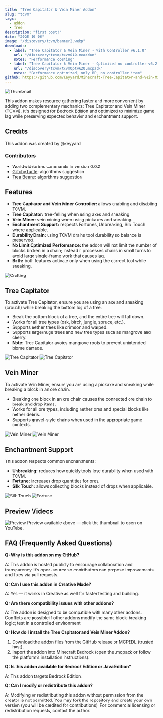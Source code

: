 ```yaml
---
title: "Tree Capitator & Vein Miner Addon"
slug: "tcvm"
tags:
  - addon
  - free
description: "first post!"
date: "2025-10-06"
image: "/discovery/tcvm/banner2.webp"
downloads:
  - label: "Tree Capitator & Vein Miner - With Controller v6.1.0"
    url: "/discovery/tcvm/tcvm610.mcaddon"
    notes: "Performance costing"
  - label: "Tree Capitator & Vein Miner - Optimized no controller v6.2.0"
    url: "/discovery/tcvm/tcvmOptv620.mcpack"
    notes: "Performance optimized, only BP, no controller item"
github: https://github.com/Keyyard/Minecraft-Tree-Capitator-and-Vein-Miner-Addon
---
```


![Thumbnail](/discovery/tcvm/banner2.webp)

This addon makes resource gathering faster and more convenient by adding two complementary mechanics: Tree Capitator and Vein Miner (TCVM). It's designed for Bedrock Edition and optimized to minimize game lag while preserving expected behavior and enchantment support.

## Credits

This addon was created by @keyyard.

### Contributors

- Worldwidebrine: commands in version 0.0.2
- [GlitchyTurtle](https://github.com/GlitchyTurtle): algorithms suggestion
- [Trea Beane](https://github.com/TreaBeane): algorithms suggestion

## Features

- **Tree Capitator and Vein Miner Controller:** allows enabling and disabling TCVM.
- **Tree Capitator:** tree-felling when using axes and sneaking.
- **Vein Miner:** vein mining when using pickaxes and sneaking.
- **Enchantment Support:** respects Fortunes, Unbreaking, Silk Touch where applicable.
- **Durability Drain:** using TCVM drains tool durability so balance is preserved.
- **No Limit Optimized Performance:** the addon will not limit the number of blocks broken in a chain; instead it processes chains in small turns to avoid large single-frame work that causes lag.
- **Both:** both features activate only when using the correct tool while sneaking.

![Crafting](/discovery/tcvm/crafting.webp)

## Tree Capitator

To activate Tree Capitator, ensure you are using an axe and sneaking (crouch) while breaking the bottom log of a tree.

- Break the bottom block of a tree, and the entire tree will fall down.
- Works for all tree types (oak, birch, jungle, spruce, etc.).
- Supports nether trees like crimson and warped.
- Supports large/huge trees and new tree types such as mangrove and cherry.
- **Note:** Tree Capitator avoids mangrove roots to prevent unintended biome damage.

![Tree Capitator](/discovery/tcvm/img5.webp)
![Tree Capitator](/discovery/tcvm/img4.webp)

## Vein Miner

To activate Vein Miner, ensure you are using a pickaxe and sneaking while breaking a block in an ore chain.

- Breaking one block in an ore chain causes the connected ore chain to break and drop items.
- Works for all ore types, including nether ores and special blocks like nether debris.
- Supports gravel-style chains when used in the appropriate game contexts.

![Vein Miner](/discovery/tcvm/img3.webp)
![Vein Miner](/discovery/tcvm/img2.webp)

## Enchantment Support

This addon respects common enchantments:

- **Unbreaking:** reduces how quickly tools lose durability when used with TCVM.
- **Fortune:** increases drop quantities for ores.
- **Silk Touch:** allows collecting blocks instead of drops when applicable.

![Silk Touch](/discovery/tcvm/silk_touch.gif)
![Fortune](/discovery/tcvm/fortune.gif)

## Preview Videos

![Preview](/discovery/tcvm/banner.webp)
Preview available above — click the thumbnail to open on YouTube.

## FAQ (Frequently Asked Questions)

**Q: Why is this addon on my GitHub?**

A: This addon is hosted publicly to encourage collaboration and transparency. It’s open-source so contributors can propose improvements and fixes via pull requests.

**Q: Can I use this addon in Creative Mode?**

A: Yes — it works in Creative as well for faster testing and building.

**Q: Are there compatibility issues with other addons?**

A: The addon is designed to be compatible with many other addons. Conflicts are possible if other addons modify the same block-breaking logic; test in a controlled environment.

**Q: How do I install the Tree Capitator and Vein Miner Addon?**

1. Download the addon files from the GitHub release or MCPEDL (trusted host).
2. Import the addon into Minecraft Bedrock (open the .mcpack or follow the platform’s installation instructions).

**Q: Is this addon available for Bedrock Edition or Java Edition?**

A: This addon targets Bedrock Edition.

**Q: Can I modify or redistribute this addon?**

A: Modifying or redistributing this addon without permission from the creator is not permitted. You may fork the repository and create your own version (you will be credited for contributions). For commercial licensing or redistribution requests, contact the author.
